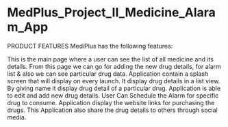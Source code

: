 # MedPlus_Project_II_Medicine_Alaram_App


PRODUCT FEATURES
MediPlus has the following features:

This is the main page where a user can see the list of all medicine and its details. From this page we
can go for adding the new drug details, for alarm list & also we can see particular drug data.
Application contain a splash screen that will display on every launch.
It display drug details in a list view.
By giving name it display drug detail of a particular drug.
Application is able to edit and add new drug details.
User Can Schedule the Alarm for specific drug to consume.
Application display the website links for purchasing the drugs.
This Application also share the drug details to others through social media.
